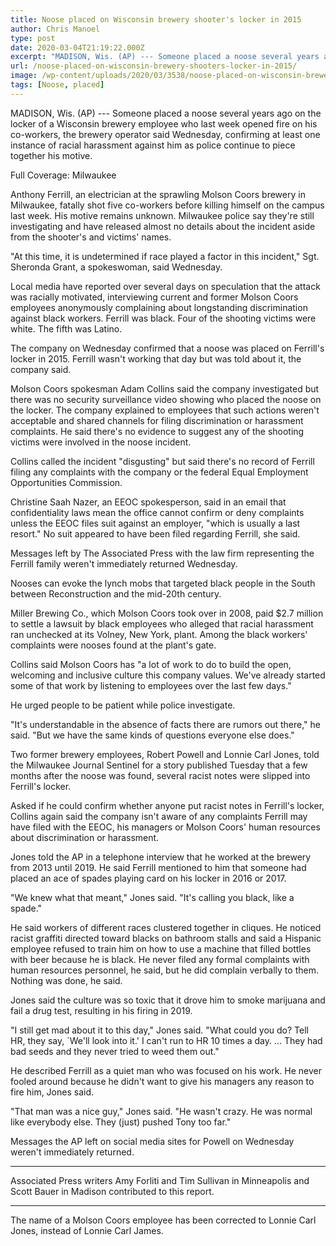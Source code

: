 ```yaml
---
title: Noose placed on Wisconsin brewery shooter's locker in 2015
author: Chris Manoel
type: post
date: 2020-03-04T21:19:22.000Z
excerpt: "MADISON, Wis. (AP) --- Someone placed a noose several years ago on the locker of a Wisconsin brewery employee who last week opened fire on his co-workers, the brewery operator said Wednesday, confirming at least one instance of racial harassment against him as police continue to piece together his motive.Full Coverage:\_MilwaukeeAnthony Ferrill, an electrician at&hellip;"
url: /noose-placed-on-wisconsin-brewery-shooters-locker-in-2015/
image: /wp-content/uploads/2020/03/3538/noose-placed-on-wisconsin-brewery-shooters-locker-in-2015.jpg
tags: [Noose, placed]
---
```


MADISON, Wis. (AP) --- Someone placed a noose several years ago on the locker of a Wisconsin brewery employee who last week opened fire on his co-workers, the brewery operator said Wednesday, confirming at least one instance of racial harassment against him as police continue to piece together his motive.

Full Coverage: Milwaukee

Anthony Ferrill, an electrician at the sprawling Molson Coors brewery in Milwaukee, fatally shot five co-workers before killing himself on the campus last week. His motive remains unknown. Milwaukee police say they're still investigating and have released almost no details about the incident aside from the shooter's and victims' names.

"At this time, it is undetermined if race played a factor in this incident," Sgt. Sheronda Grant, a spokeswoman, said Wednesday.

Local media have reported over several days on speculation that the attack was racially motivated, interviewing current and former Molson Coors employees anonymously complaining about longstanding discrimination against black workers. Ferrill was black. Four of the shooting victims were white. The fifth was Latino.

The company on Wednesday confirmed that a noose was placed on Ferrill's locker in 2015. Ferrill wasn't working that day but was told about it, the company said.

Molson Coors spokesman Adam Collins said the company investigated but there was no security surveillance video showing who placed the noose on the locker. The company explained to employees that such actions weren't acceptable and shared channels for filing discrimination or harassment complaints. He said there's no evidence to suggest any of the shooting victims were involved in the noose incident.

Collins called the incident "disgusting" but said there's no record of Ferrill filing any complaints with the company or the federal Equal Employment Opportunities Commission.

Christine Saah Nazer, an EEOC spokesperson, said in an email that confidentiality laws mean the office cannot confirm or deny complaints unless the EEOC files suit against an employer, "which is usually a last resort." No suit appeared to have been filed regarding Ferrill, she said.

Messages left by The Associated Press with the law firm representing the Ferrill family weren't immediately returned Wednesday.

Nooses can evoke the lynch mobs that targeted black people in the South between Reconstruction and the mid-20th century.

Miller Brewing Co., which Molson Coors took over in 2008, paid $2.7 million to settle a lawsuit by black employees who alleged that racial harassment ran unchecked at its Volney, New York, plant. Among the black workers' complaints were nooses found at the plant's gate.

Collins said Molson Coors has "a lot of work to do to build the open, welcoming and inclusive culture this company values. We've already started some of that work by listening to employees over the last few days."

He urged people to be patient while police investigate.

"It's understandable in the absence of facts there are rumors out there," he said. "But we have the same kinds of questions everyone else does."

Two former brewery employees, Robert Powell and Lonnie Carl Jones, told the Milwaukee Journal Sentinel for a story published Tuesday that a few months after the noose was found, several racist notes were slipped into Ferrill's locker.

Asked if he could confirm whether anyone put racist notes in Ferrill's locker, Collins again said the company isn't aware of any complaints Ferrill may have filed with the EEOC, his managers or Molson Coors' human resources about discrimination or harassment.

Jones told the AP in a telephone interview that he worked at the brewery from 2013 until 2019. He said Ferrill mentioned to him that someone had placed an ace of spades playing card on his locker in 2016 or 2017.

"We knew what that meant," Jones said. "It's calling you black, like a spade."

He said workers of different races clustered together in cliques. He noticed racist graffiti directed toward blacks on bathroom stalls and said a Hispanic employee refused to train him on how to use a machine that filled bottles with beer because he is black. He never filed any formal complaints with human resources personnel, he said, but he did complain verbally to them. Nothing was done, he said.

Jones said the culture was so toxic that it drove him to smoke marijuana and fail a drug test, resulting in his firing in 2019.

"I still get mad about it to this day," Jones said. "What could you do? Tell HR, they say, \`We'll look into it.' I can't run to HR 10 times a day. … They had bad seeds and they never tried to weed them out."

He described Ferrill as a quiet man who was focused on his work. He never fooled around because he didn't want to give his managers any reason to fire him, Jones said.

"That man was a nice guy," Jones said. "He wasn't crazy. He was normal like everybody else. They (just) pushed Tony too far."

Messages the AP left on social media sites for Powell on Wednesday weren't immediately returned.

* * *

Associated Press writers Amy Forliti and Tim Sullivan in Minneapolis and Scott Bauer in Madison contributed to this report.

* * *

The name of a Molson Coors employee has been corrected to Lonnie Carl Jones, instead of Lonnie Carl James.

